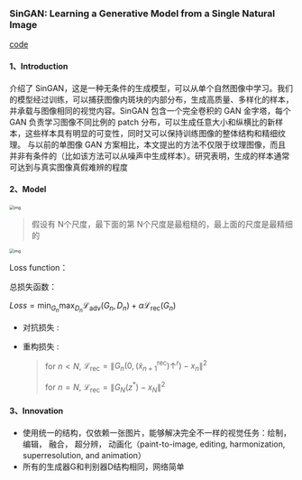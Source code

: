 

### SinGAN: Learning a Generative Model from a Single Natural Image

[code](https://github.com/tamarott/SinGAN)

#### 1、Introduction

介绍了 SinGAN，这是一种无条件的生成模型，可以从单个自然图像中学习。我们的模型经过训练，可以捕获图像内斑块的内部分布，生成高质量、多样化的样本，并承载与图像相同的视觉内容。SinGAN 包含一个完全卷积的 GAN 金字塔，每个 GAN 负责学习图像不同比例的 patch 分布，可以生成任意大小和纵横比的新样本，这些样本具有明显的可变性，同时又可以保持训练图像的整体结构和精细纹理。 与以前的单图像 GAN 方案相比，本文提出的方法不仅限于纹理图像，而且并非有条件的（比如该方法可以从噪声中生成样本）。研究表明，生成的样本通常可达到与真实图像真假难辨的程度

#### 2、Model 

<img src="picture/SinGAN.png" alt="img" style="zoom:50%;" />

> 假设有 N个尺度，最下面的第 N个尺度是最粗糙的，最上面的尺度是最精细的

<img src="picture/SinGAN1.png" alt="img" style="zoom:50%;" />

Loss function：

总损失函数：

$Loss=\min _{G_{n}} \max _{D_{n}} \mathcal{L}_{\mathrm{adv}}\left(G_{n}, D_{n}\right)+\alpha \mathcal{L}_{\mathrm{rec}}\left(G_{n}\right)$

- 对抗损失 :

  > 

- 重构损失 : 

  > for $n<N$, $\mathcal{L}_{\mathrm{rec}}=\left\|G_{n}\left(0,\left(\tilde{x}_{n+1}^{\mathrm{rec}}\right) \uparrow^{r}\right)-x_{n}\right\|^{2}$
  >
  > for $n=N$, $\mathcal{L}_{\mathrm{rec}}=\left\|G_{N}\left(z^{*}\right)-x_{N}\right\|^{2}$



#### 3、Innovation

- 使用统一的结构，仅依赖一张图片，能够解决完全不一样的视觉任务：绘制，编辑， 融合， 超分辨， 动画化（paint-to-image, editing, harmonization, superresolution, and animation）
- 所有的生成器G和判别器D结构相同，网络简单